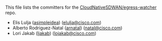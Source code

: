 This file lists the committers for the [CloudNativeSDWAN/egress-watcher](https://github.com/CloudNativeSDWAN/egress-watcher) repo.

* Elis Lulja ([asimpleidea](https://github.com/asimpleidea)) ([elulja@cisco.com](mailto:elulja@cisco.com))
* Alberto Rodriguez-Natal ([arnatal](https://github.com/arnatal)) ([natal@cisco.com](mailto:natal@cisco.com))
* Lori Jakab ([ljakab](https://github.com/ljakab)) ([lojakab@cisco.com](mailto:lojakab@cisco.com))

